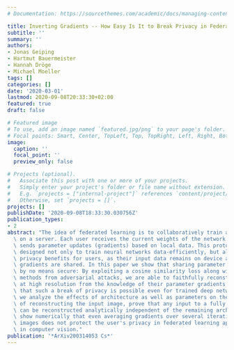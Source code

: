 ```yaml
---
# Documentation: https://sourcethemes.com/academic/docs/managing-content/

title: Inverting Gradients -- How Easy Is It to Break Privacy in Federated Learning?
subtitle: ''
summary: ''
authors:
- Jonas Geiping
- Hartmut Bauermeister
- Hannah Dröge
- Michael Moeller
tags: []
categories: []
date: '2020-03-01'
lastmod: 2020-09-08T20:33:30+02:00
featured: true
draft: false

# Featured image
# To use, add an image named `featured.jpg/png` to your page's folder.
# Focal points: Smart, Center, TopLeft, Top, TopRight, Left, Right, BottomLeft, Bottom, BottomRight.
image:
  caption: ''
  focal_point: ''
  preview_only: false

# Projects (optional).
#   Associate this post with one or more of your projects.
#   Simply enter your project's folder or file name without extension.
#   E.g. `projects = ["internal-project"]` references `content/project/deep-learning/index.md`.
#   Otherwise, set `projects = []`.
projects: []
publishDate: '2020-09-08T18:33:30.030756Z'
publication_types:
- 2
abstract: "The idea of federated learning is to collaboratively train a neural network\
  \ on a server. Each user receives the current weights of the network and in turns\
  \ sends parameter updates (gradients) based on local data. This protocol has been\
  \ designed not only to train neural networks data-efficiently, but also to provide\
  \ privacy benefits for users, as their input data remains on device and only parameter\
  \ gradients are shared. In this paper we show that sharing parameter gradients is\
  \ by no means secure: By exploiting a cosine similarity loss along with optimization\
  \ methods from adversarial attacks, we are able to faithfully reconstruct images\
  \ at high resolution from the knowledge of their parameter gradients, and demonstrate\
  \ that such a break of privacy is possible even for trained deep networks. Moreover,\
  \ we analyze the effects of architecture as well as parameters on the difficulty\
  \ of reconstructing the input image, prove that any input to a fully connected layer\
  \ can be reconstructed analytically independent of the remaining architecture, and\
  \ show numerically that even averaging gradients over several iterations or several\
  \ images does not protect the user's privacy in federated learning applications\
  \ in computer vision."
publication: '*ArXiv200314053 Cs*'
---
```


